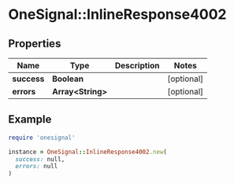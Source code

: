 # OneSignal::InlineResponse4002

## Properties

| Name | Type | Description | Notes |
| ---- | ---- | ----------- | ----- |
| **success** | **Boolean** |  | [optional] |
| **errors** | **Array&lt;String&gt;** |  | [optional] |

## Example

```ruby
require 'onesignal'

instance = OneSignal::InlineResponse4002.new(
  success: null,
  errors: null
)
```


